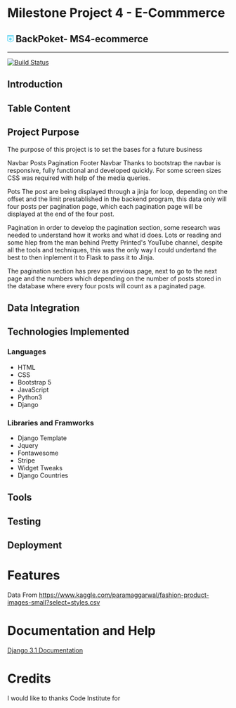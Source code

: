 # Milestone Project 4 - E-Commmerce
## <svg width="14" style="fill:#ffffff" aria-hidden="true" focusable="false" data-prefix="fab" data-icon="shirtsinbulk" class="svg-inline--fa fa-shirtsinbulk fa-w-14" role="img" xmlns="http://www.w3.org/2000/svg" viewBox="0 0 448 512"><path fill="#32CAF0" d="M100 410.3l30.6 13.4 4.4-9.9-30.6-13.4zm39.4 17.5l30.6 13.4 4.4-9.9-30.6-13.4zm172.1-14l4.4 9.9 30.6-13.4-4.4-9.9zM179.1 445l30.3 13.7 4.4-9.9-30.3-13.4zM60.4 392.8L91 406.2l4.4-9.6-30.6-13.7zm211.4 38.5l4.4 9.9 30.6-13.4-4.4-9.9zm-39.3 17.5l4.4 9.9 30.6-13.7-4.4-9.6zm118.4-52.2l4.4 9.6 30.6-13.4-4.4-9.9zM170 46.6h-33.5v10.5H170zm-47.2 0H89.2v10.5h33.5zm-47.3 0H42.3v10.5h33.3zm141.5 0h-33.2v10.5H217zm94.5 0H278v10.5h33.5zm47.3 0h-33.5v10.5h33.5zm-94.6 0H231v10.5h33.2zm141.5 0h-33.3v10.5h33.3zM52.8 351.1H42v33.5h10.8zm70-215.9H89.2v10.5h33.5zm-70 10.6h22.8v-10.5H42v33.5h10.8zm168.9 228.6c50.5 0 91.3-40.8 91.3-91.3 0-50.2-40.8-91.3-91.3-91.3-50.2 0-91.3 41.1-91.3 91.3 0 50.5 41.1 91.3 91.3 91.3zm-48.2-111.1c0-25.4 29.5-31.8 49.6-31.8 16.9 0 29.2 5.8 44.3 12l-8.8 16.9h-.9c-6.4-9.9-24.8-13.1-35.6-13.1-9 0-29.8 1.8-29.8 14.9 0 21.6 78.5-10.2 78.5 37.9 0 25.4-31.5 31.2-51 31.2-18.1 0-32.4-2.9-47.2-12.2l9-18.4h.9c6.1 12.2 23.6 14.9 35.9 14.9 8.7 0 32.7-1.2 32.7-14.3 0-26.1-77.6 6.3-77.6-38zM52.8 178.4H42V212h10.8zm342.4 206.2H406v-33.5h-10.8zM52.8 307.9H42v33.5h10.8zM0 3.7v406l221.7 98.6L448 409.7V3.7zm418.8 387.1L222 476.5 29.2 390.8V120.7h389.7v270.1zm0-299.3H29.2V32.9h389.7v58.6zm-366 130.1H42v33.5h10.8zm0 43.2H42v33.5h10.8zM170 135.2h-33.5v10.5H170zm225.2 163.1H406v-33.5h-10.8zm0-43.2H406v-33.5h-10.8zM217 135.2h-33.2v10.5H217zM395.2 212H406v-33.5h-10.8zm0 129.5H406V308h-10.8zm-131-206.3H231v10.5h33.2zm47.3 0H278v10.5h33.5zm83.7 33.6H406v-33.5h-33.5v10.5h22.8zm-36.4-33.6h-33.5v10.5h33.5z"></path></svg> BackPoket- MS4-ecommerce
---

[![Build Status](https://travis-ci.org/Skrkrw/ms4-ecommerce.svg?branch=master)](https://travis-ci.org/Skrkrw/ms4-ecommerce)


## Introduction

## Table Content

## Project Purpose
The purpose of this project is to set the bases for a future business


Navbar
Posts
Pagination
Footer
Navbar
Thanks to bootstrap the navbar is responsive, fully functional and developed quickly. For some screen sizes CSS was required with help of the media queries.

Pots
The post are being displayed through a jinja for loop, depending on the offset and the limit prestablished in the backend program, this data only will four posts per pagination page, which each pagination page will be displayed at the end of the four post.

Pagination
in order to develop the pagination section, some research was needed to understand how it works and what id does. Lots or reading and some hlep from the man behind Pretty Printed's YouTube channel, despite all the tools and techniques, this was the only way I could undertand the best to then inplement it to Flask to pass it to Jinja.

The pagination section has prev as previous page, next to go to the next page and the numbers which depending on the number of posts stored in the database where every four posts will count as a paginated page.


## Data Integration

## Technologies Implemented
### Languages
- HTML
- CSS
- Bootstrap 5
- JavaScript
- Python3
- Django

### Libraries and Framworks
* Django Template
* Jquery
* Fontawesome
* Stripe
* Widget Tweaks
* Django Countries

## Tools
## Testing

## Deployment


# Features
Data From
https://www.kaggle.com/paramaggarwal/fashion-product-images-small?select=styles.csv



# Documentation and Help
[Django 3.1 Documentation](https://docs.djangoproject.com/en/3.1/)

# Credits

I would like to thanks Code Institute for 